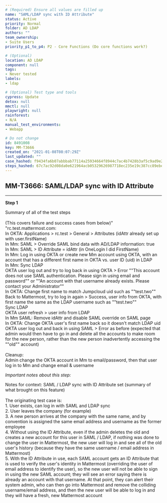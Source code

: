 ```yaml
---
# (Required) Ensure all values are filled up
name: "SAML/LDAP sync with ID Attribute"
status: Active
priority: Normal
folder: AD LDAP
authors: ""
team_ownership: 
- Suite Users
priority_p1_to_p4: P2 - Core Functions (Do core functions work?)

# (Optional)
location: AD LDAP
component: null
tags: 
- Never tested
labels: 
- ldap

# (Optional) Test type and tools
cypress: Update
detox: null
mmctl: null
playwright: null
rainforest: 
- N/A
manual_test_environments: 
- Webapp

# Do not change
id: 8491008
key: MM-T3666
created_on: "2021-01-08T08:07:29Z"
last_updated: ""
case_hashed: f9434fa6b07abbbab77114a25934664f8944c7ac4b7428b3af5c9ad9e2b329a309d53b92552d432582225112619dd8ba
steps_hashed: 67c7ac92d08da0e621964acb05329626987718ec235e19c387cc89ebe60172b31344b488b0e86dfd2a94d0369058a35b
---
```


<!-- (Auto-generated) Based on frontmatter's "key" and "name" -->

## MM-T3666: SAML/LDAP sync with ID Attribute

---

**Step 1**

Summary of all of the test steps\
\
(This covers failure and success cases from below)" "rc.test.mattermost.com:\
In OKTA: Applications > rc.test > General > Attributes (idAttr already set up with user.firstName)\
In Mm: SAML > Override SAML bind data with AD/LDAP information: true\
In Mm: SAML > ID Attribute = idAttr (in OneLogin I did FirstName)\
In Mm: Log in using OKTA or create new Mm account using OKTA, with an account that has a different first name in OKTA vs. user ID (uid) in LDAP\
In Mm: Sync LDAP\
OKTA user log out and try to log back in using OKTA > Error ""This account does not use SAML authentication. Please sign in using email and password"" or ""An account with that username already exists. Please contact your Administrator""\
In OKTA: Change first name to match Jumpcloud uid such as ""test.two""\
Back to Mattermost, try to log in again > Success, user info from OKTA, with first name the same as the LDAP username such as ""test.two""\
Sync LDAP\
OKTA user refresh > user info from LDAP\
In Mm SAML: Remove idAttr and disable SAML override on SAML page\
In OKTA: Change OKTA user's first name back so it doesn't match LDAP uid\
OKTA user log out and back in using SAML > Error as before (expected that admin would then have to go in and delete all the accounts to make room for the new person, rather than the new person inadvertently accessing the ""old"" account)\
\
Cleanup:\
Admin change the OKTA account in Mm to email/password, then that user log in to Mm and change email & username

_Important notes about this step:_

Notes for context: SAML / LDAP sync with ID Attribute set (summary of what brought on this feature)\
\
The originating test case is:\
1\. User exists, can log in with SAML and LDAP sync\
2\. User leaves the company (for example)\
3\. A new person arrives at the company with the same name, and by convention is assigned the same email address and username as the former employee\
4\. Without using the ID Attribute, even if the admin deletes the old and creates a new account for this user in SAML / LDAP, if nothing was done to change the user in Mattermost, the new user will log in and see all of the old user's history (because they have the same username / email address in Mattermost)\
5\. With the ID Attribute in use, each SAML account gets an ID Attribute that is used to verify the user's identity in Mattermost (overriding the user of email address to identify the user), so the new user will not be able to sign in using the new SAML account; they will see an error saying there is already an account with that username. At that point, they can alert their system admin, who can then go into Mattermost and remove the colliding username/email address, and then the new user will be able to log in and they will have a fresh, new Mattermost account
